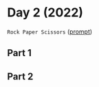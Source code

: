 # Day 2 (2022)

`Rock Paper Scissors` ([prompt](https://adventofcode.com/2022/day/2))

## Part 1

## Part 2
